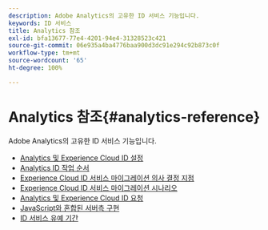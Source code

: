 ```yaml
---
description: Adobe Analytics의 고유한 ID 서비스 기능입니다.
keywords: ID 서비스
title: Analytics 참조
exl-id: bfa13677-77e4-4201-94e4-31328523c421
source-git-commit: 06e935a4ba4776baa900d3dc91e294c92b873c0f
workflow-type: tm+mt
source-wordcount: '65'
ht-degree: 100%

---
```


# Analytics 참조{#analytics-reference}

Adobe Analytics의 고유한 ID 서비스 기능입니다.

+ [Analytics 및 Experience Cloud ID 설정](analytics-ids.md)
+ [Analytics ID 작업 순서](analytics-order-of-operations.md)
+ [Experience Cloud ID 서비스 마이그레이션 의사 결정 지점](migration-decisions.md)
+ [Experience Cloud ID 서비스 마이그레이션 시나리오](migration-scenarios.md)
+ [Analytics 및 Experience Cloud ID 요청](legacy-analytics.md)
+ [JavaScript와 혼합된 서버측 구현](server-side.md)
+ [ID 서비스 유예 기간](grace-period.md)
  <!--+ [Data Collection CNAMEs and Cross-Domain Tracking](cname.md)-->
